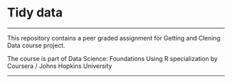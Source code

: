 # Tidy data
-----------------------------------

This repository contains a peer graded assignment for
Getting and Clening Data course project.

The course is part of Data Science: Foundations Using R
specialization by Coursera / Johns Hopkins University

-----------------------------------


